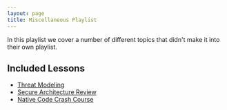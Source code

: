 ```yaml
---
layout: page
title: Miscellaneous Playlist
---
```


In this playlist we cover a number of different topics that didn't make it into their own playlist. 

Included Lessons
-----------------
- [Threat Modeling](sessions/threat_modeling)
- [Secure Architecture Review](sessions/secure_architecture)
- [Native Code Crash Course](sessions/native_code_crash_course)